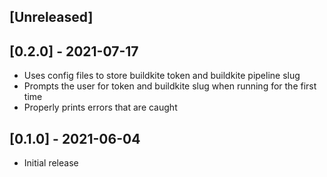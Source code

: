 ## [Unreleased]

## [0.2.0] - 2021-07-17

- Uses config files to store buildkite token and buildkite pipeline slug
- Prompts the user for token and buildkite slug when running for the first time
- Properly prints errors that are caught

## [0.1.0] - 2021-06-04

- Initial release
